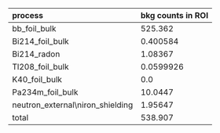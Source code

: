 | **process**                        | **bkg counts in ROI** |
|:-----------------------------------|:----------------------|
| bb\_foil\_bulk                     | 525.362               |
| Bi214\_foil\_bulk                  | 0.400584              |
| Bi214\_radon                       | 1.08367               |
| Tl208\_foil\_bulk                  | 0.0599926             |
| K40\_foil\_bulk                    | 0.0                   |
| Pa234m\_foil\_bulk                 | 10.0447               |
| neutron\_external\niron\_shielding | 1.95647               |
| total                              | 538.907               |
